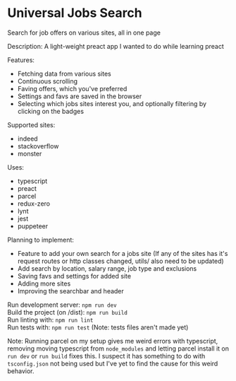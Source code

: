 # Universal Jobs Search
Search for job offers on various sites, all in one page

Description:
A light-weight preact app I wanted to do while learning preact

Features:
- Fetching data from various sites
- Continuous scrolling
- Faving offers, which you've preferred
- Settings and favs are saved in the browser
- Selecting which jobs sites interest you, and optionally filtering by clicking on the badges

Supported sites:
- indeed
- stackoverflow
- monster

Uses:
- typescript
- preact
- parcel
- redux-zero
- lynt
- jest
- puppeteer

Planning to implement:
- Feature to add your own search for a jobs site
(If any of the sites has it's request routes or http classes changed, utils/ also need to be updated)
- Add search by location, salary range, job type and exclusions
- Saving favs and settings for added site
- Adding more sites
- Improving the searchbar and header

Run development server: `npm run dev`<br/>
Build the project (on /dist): `npm run build`<br/>
Run linting with: `npm run lint`<br/>
Run tests with: `npm run test` (Note: tests files aren't made yet)

Note: 
Running parcel on my setup gives me weird errors with typescript, removing moving typescript from `node_modules` and letting parcel install it on `run dev` or `run build` fixes this. I suspect it has something to do with `tsconfig.json` not being used but I've yet to find the cause for this weird behavior.